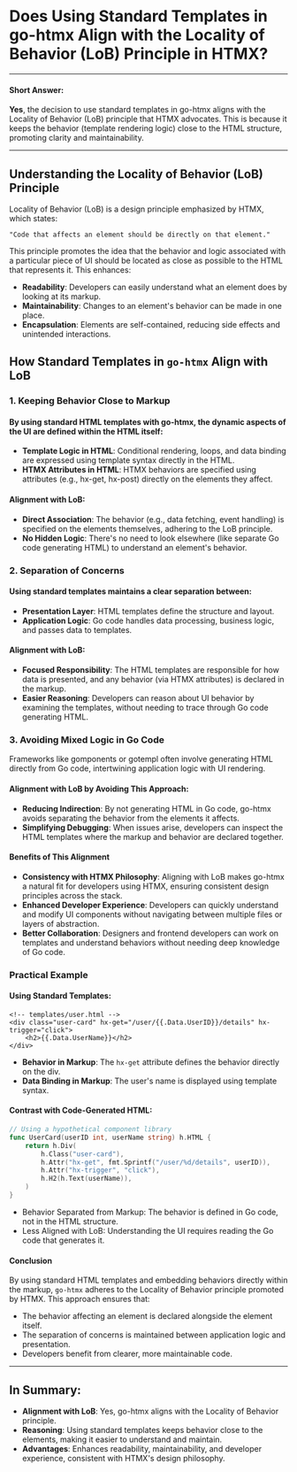# Does Using Standard Templates in go-htmx Align with the Locality of Behavior (LoB) Principle in HTMX?

---

#### Short Answer:
**Yes**, the decision to use standard templates in go-htmx aligns with the Locality of Behavior (LoB) principle that HTMX advocates. This is because it keeps the behavior (template rendering logic) close to the HTML structure, promoting clarity and maintainability.

--- 

## Understanding the Locality of Behavior (LoB) Principle

Locality of Behavior (LoB) is a design principle emphasized by HTMX, which states:

    "Code that affects an element should be directly on that element."

This principle promotes the idea that the behavior and logic associated with a particular piece of UI should be located as close as possible to the HTML that represents it. This enhances:

- **Readability**: Developers can easily understand what an element does by looking at its markup.
- **Maintainability**: Changes to an element's behavior can be made in one place.
- **Encapsulation**: Elements are self-contained, reducing side effects and unintended interactions.

## How Standard Templates in `go-htmx` Align with LoB

### 1. Keeping Behavior Close to Markup

#### By using standard HTML templates with go-htmx, the dynamic aspects of the UI are defined within the HTML itself:

- **Template Logic in HTML**: Conditional rendering, loops, and data binding are expressed using template syntax directly in the HTML.
- **HTMX Attributes in HTML**: HTMX behaviors are specified using attributes (e.g., hx-get, hx-post) directly on the elements they affect.

#### Alignment with LoB:

- **Direct Association**: The behavior (e.g., data fetching, event handling) is specified on the elements themselves, adhering to the LoB principle.
- **No Hidden Logic**: There's no need to look elsewhere (like separate Go code generating HTML) to understand an element's behavior.

### 2. Separation of Concerns

#### Using standard templates maintains a clear separation between:

- **Presentation Layer**: HTML templates define the structure and layout.
- **Application Logic**: Go code handles data processing, business logic, and passes data to templates.

#### Alignment with LoB:

- **Focused Responsibility**: The HTML templates are responsible for how data is presented, and any behavior (via HTMX attributes) is declared in the markup.
- **Easier Reasoning**: Developers can reason about UI behavior by examining the templates, without needing to trace through Go code generating HTML.

### 3. Avoiding Mixed Logic in Go Code

Frameworks like gomponents or gotempl often involve generating HTML directly from Go code, intertwining application logic with UI rendering.

#### Alignment with LoB by Avoiding This Approach:

- **Reducing Indirection**: By not generating HTML in Go code, go-htmx avoids separating the behavior from the elements it affects.
- **Simplifying Debugging**: When issues arise, developers can inspect the HTML templates where the markup and behavior are declared together.

#### Benefits of This Alignment

- **Consistency with HTMX Philosophy**: Aligning with LoB makes go-htmx a natural fit for developers using HTMX, ensuring consistent design principles across the stack.
- **Enhanced Developer Experience**: Developers can quickly understand and modify UI components without navigating between multiple files or layers of abstraction.
- **Better Collaboration**: Designers and frontend developers can work on templates and understand behaviors without needing deep knowledge of Go code.

### Practical Example

#### Using Standard Templates:
```gotemplate
<!-- templates/user.html -->
<div class="user-card" hx-get="/user/{{.Data.UserID}}/details" hx-trigger="click">
    <h2>{{.Data.UserName}}</h2>
</div>
```
- **Behavior in Markup**: The `hx-get` attribute defines the behavior directly on the div.
- **Data Binding in Markup**: The user's name is displayed using template syntax.

#### Contrast with Code-Generated HTML:
```go
// Using a hypothetical component library
func UserCard(userID int, userName string) h.HTML {
    return h.Div(
        h.Class("user-card"),
        h.Attr("hx-get", fmt.Sprintf("/user/%d/details", userID)),
        h.Attr("hx-trigger", "click"),
        h.H2(h.Text(userName)),
    )
}
```
- Behavior Separated from Markup: The behavior is defined in Go code, not in the HTML structure.
- Less Aligned with LoB: Understanding the UI requires reading the Go code that generates it.
  
#### Conclusion

By using standard HTML templates and embedding behaviors directly within the markup, `go-htmx` adheres to the Locality of Behavior principle promoted by HTMX. This approach ensures that:

- The behavior affecting an element is declared alongside the element itself.
- The separation of concerns is maintained between application logic and presentation.
- Developers benefit from clearer, more maintainable code.

---

## In Summary:

- **Alignment with LoB**: Yes, go-htmx aligns with the Locality of Behavior principle.
- **Reasoning**: Using standard templates keeps behavior close to the elements, making it easier to understand and maintain.
- **Advantages**: Enhances readability, maintainability, and developer experience, consistent with HTMX's design philosophy.